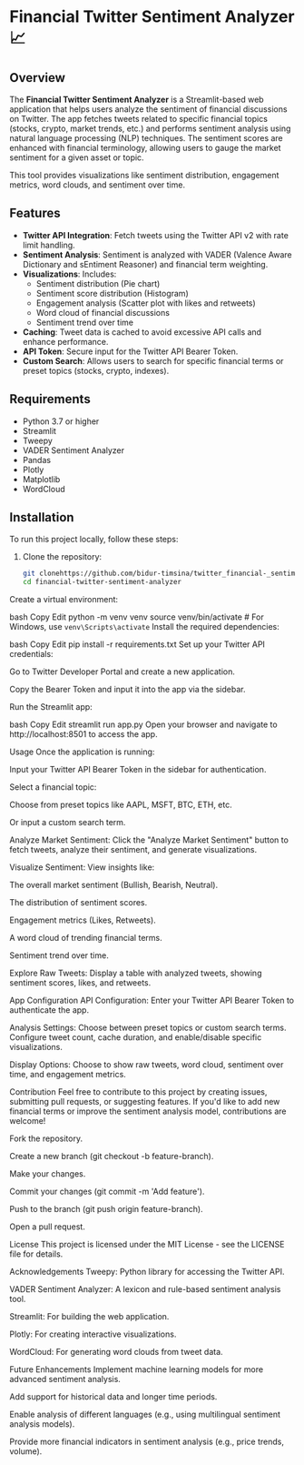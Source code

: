 # Financial Twitter Sentiment Analyzer 📈

## Overview

The **Financial Twitter Sentiment Analyzer** is a Streamlit-based web application that helps users analyze the sentiment of financial discussions on Twitter. The app fetches tweets related to specific financial topics (stocks, crypto, market trends, etc.) and performs sentiment analysis using natural language processing (NLP) techniques. The sentiment scores are enhanced with financial terminology, allowing users to gauge the market sentiment for a given asset or topic.

This tool provides visualizations like sentiment distribution, engagement metrics, word clouds, and sentiment over time.

## Features

- **Twitter API Integration**: Fetch tweets using the Twitter API v2 with rate limit handling.
- **Sentiment Analysis**: Sentiment is analyzed with VADER (Valence Aware Dictionary and sEntiment Reasoner) and financial term weighting.
- **Visualizations**: Includes:
  - Sentiment distribution (Pie chart)
  - Sentiment score distribution (Histogram)
  - Engagement analysis (Scatter plot with likes and retweets)
  - Word cloud of financial discussions
  - Sentiment trend over time
- **Caching**: Tweet data is cached to avoid excessive API calls and enhance performance.
- **API Token**: Secure input for the Twitter API Bearer Token.
- **Custom Search**: Allows users to search for specific financial terms or preset topics (stocks, crypto, indexes).

## Requirements

- Python 3.7 or higher
- Streamlit
- Tweepy
- VADER Sentiment Analyzer
- Pandas
- Plotly
- Matplotlib
- WordCloud

## Installation

To run this project locally, follow these steps:

1. Clone the repository:
   ```bash
   git clonehttps://github.com/bidur-timsina/twitter_financial-_sentiment_app
   cd financial-twitter-sentiment-analyzer
Create a virtual environment:

bash
Copy
Edit
python -m venv venv
source venv/bin/activate   # For Windows, use `venv\Scripts\activate`
Install the required dependencies:

bash
Copy
Edit
pip install -r requirements.txt
Set up your Twitter API credentials:

Go to Twitter Developer Portal and create a new application.

Copy the Bearer Token and input it into the app via the sidebar.

Run the Streamlit app:

bash
Copy
Edit
streamlit run app.py
Open your browser and navigate to http://localhost:8501 to access the app.

Usage
Once the application is running:

Input your Twitter API Bearer Token in the sidebar for authentication.

Select a financial topic:

Choose from preset topics like AAPL, MSFT, BTC, ETH, etc.

Or input a custom search term.

Analyze Market Sentiment: Click the "Analyze Market Sentiment" button to fetch tweets, analyze their sentiment, and generate visualizations.

Visualize Sentiment: View insights like:

The overall market sentiment (Bullish, Bearish, Neutral).

The distribution of sentiment scores.

Engagement metrics (Likes, Retweets).

A word cloud of trending financial terms.

Sentiment trend over time.

Explore Raw Tweets: Display a table with analyzed tweets, showing sentiment scores, likes, and retweets.

App Configuration
API Configuration: Enter your Twitter API Bearer Token to authenticate the app.

Analysis Settings: Choose between preset topics or custom search terms. Configure tweet count, cache duration, and enable/disable specific visualizations.

Display Options: Choose to show raw tweets, word cloud, sentiment over time, and engagement metrics.

Contribution
Feel free to contribute to this project by creating issues, submitting pull requests, or suggesting features. If you'd like to add new financial terms or improve the sentiment analysis model, contributions are welcome!

Fork the repository.

Create a new branch (git checkout -b feature-branch).

Make your changes.

Commit your changes (git commit -m 'Add feature').

Push to the branch (git push origin feature-branch).

Open a pull request.

License
This project is licensed under the MIT License - see the LICENSE file for details.

Acknowledgements
Tweepy: Python library for accessing the Twitter API.

VADER Sentiment Analyzer: A lexicon and rule-based sentiment analysis tool.

Streamlit: For building the web application.

Plotly: For creating interactive visualizations.

WordCloud: For generating word clouds from tweet data.

Future Enhancements
Implement machine learning models for more advanced sentiment analysis.

Add support for historical data and longer time periods.

Enable analysis of different languages (e.g., using multilingual sentiment analysis models).

Provide more financial indicators in sentiment analysis (e.g., price trends, volume).
